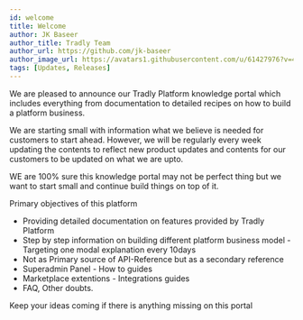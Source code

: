 ```yaml
---
id: welcome
title: Welcome
author: JK Baseer
author_title: Tradly Team
author_url: https://github.com/jk-baseer
author_image_url: https://avatars1.githubusercontent.com/u/61427976?v=4 
tags: [Updates, Releases]
---
```


We are pleased to announce our Tradly Platform knowledge portal which includes everything from documentation to detailed recipes on how to build a platform business. 

We are starting small with information what we believe is needed for customers to start ahead. However, we will be regularly every week updating the contents to reflect new product updates and contents for our customers to be updated on what we are upto. 

WE are 100% sure this knowledge portal may not be perfect thing but we want to start small and continue build things on top of it. 

Primary objectives of this platform 
- Providing detailed documentation on features provided by Tradly Platform
- Step by step information on building different platform business model - Targeting one modal explanation every 10days
- Not as Primary source of API-Reference but as a secondary reference
- Superadmin Panel - How to guides 
- Marketplace extentions - Integrations guides 
- FAQ, Other doubts. 

Keep your ideas coming if there is anything missing on this portal